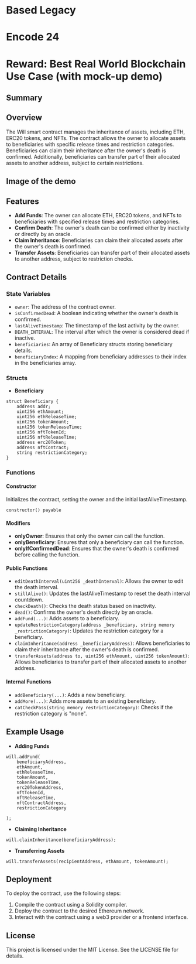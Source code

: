 # Based Legacy
# Encode 24
# Reward: Best Real World Blockchain Use Case (with mock-up demo)
## Summary
## Overview
The Will smart contract manages the inheritance of assets, including ETH, ERC20 tokens, and NFTs. The contract allows the owner to allocate assets to beneficiaries with specific release times and restriction categories. Beneficiaries can claim their inheritance after the owner's death is confirmed. Additionally, beneficiaries can transfer part of their allocated assets to another address, subject to certain restrictions.
## Image of the demo
## Features
- **Add Funds**: The owner can allocate ETH, ERC20 tokens, and NFTs to beneficiaries with specified release times and restriction categories.
- **Confirm Death**: The owner's death can be confirmed either by inactivity or directly by an oracle.
- **Claim Inheritance**: Beneficiaries can claim their allocated assets after the owner's death is confirmed.
- **Transfer Assets**: Beneficiaries can transfer part of their allocated assets to another address, subject to restriction checks.

## Contract Details

### State Variables
- `owner`: The address of the contract owner.
- `isConfirmedDead`: A boolean indicating whether the owner's death is confirmed.
- `lastAliveTimestamp`: The timestamp of the last activity by the owner.
- `DEATH_INTERVAL`: The interval after which the owner is considered dead if inactive.
- `beneficiaries`: An array of Beneficiary structs storing beneficiary details.
- `beneficiaryIndex`: A mapping from beneficiary addresses to their index in the beneficiaries array.

### Structs
- **Beneficiary**
```Solidity
struct Beneficiary {
    address addr;
    uint256 ethAmount;
    uint256 ethReleaseTime;
    uint256 tokenAmount;
    uint256 tokenReleaseTime;
    uint256 nftTokenId;
    uint256 nftReleaseTime;
    address erc20Token;
    address nftContract;
    string restrictionCategory;
}
```
### Functions

#### Constructor
Initializes the contract, setting the owner and the initial lastAliveTimestamp.
```Solidity
constructor() payable
```
#### Modifiers
- **onlyOwner**: Ensures that only the owner can call the function.
- **onlyBeneficiary**: Ensures that only a beneficiary can call the function.
- **onlyIfConfirmedDead**: Ensures that the owner's death is confirmed before calling the function.

#### Public Functions

- `editDeathInterval(uint256 _deathInterval)`: Allows the owner to edit the death interval.
- `stillAlive()`: Updates the lastAliveTimestamp to reset the death interval countdown.
- `checkDeath()`: Checks the death status based on inactivity.
- `dead()`: Confirms the owner's death directly by an oracle.
- `addFund(...)`: Adds assets to a beneficiary.
- `updateRestrictionCategory(address _beneficiary, string memory _restrictionCategory)`: Updates the restriction category for a beneficiary.
- `claimInheritance(address _beneficiaryAddress)`: Allows beneficiaries to claim their inheritance after the owner's death is confirmed.
- `transferAssets(address to, uint256 ethAmount, uint256 tokenAmount)`: Allows beneficiaries to transfer part of their allocated assets to another address.

#### Internal Functions
- `addBeneficiary(...)`: Adds a new beneficiary.
- `addMore(...)`: Adds more assets to an existing beneficiary.
- `catCheckPass(string memory restrictionCategory)`: Checks if the restriction category is "none".

## Example Usage
- **Adding Funds**
```Solidity
will.addFund(
    beneficiaryAddress,
    ethAmount,
    ethReleaseTime,
    tokenAmount,
    tokenReleaseTime,
    erc20TokenAddress,
    nftTokenId,
    nftReleaseTime,
    nftContractAddress,
    restrictionCategory

);
```
- **Claiming Inheritance**
```Solidity
will.claimInheritance(beneficiaryAddress);
```
- **Transferring Assets**
```Solidity
will.transferAssets(recipientAddress, ethAmount, tokenAmount);
```

## Deployment
To deploy the contract, use the following steps:
1. Compile the contract using a Solidity compiler.
2. Deploy the contract to the desired Ethereum network.
3. Interact with the contract using a web3 provider or a frontend interface.

## License
This project is licensed under the MIT License. See the LICENSE file for details.

